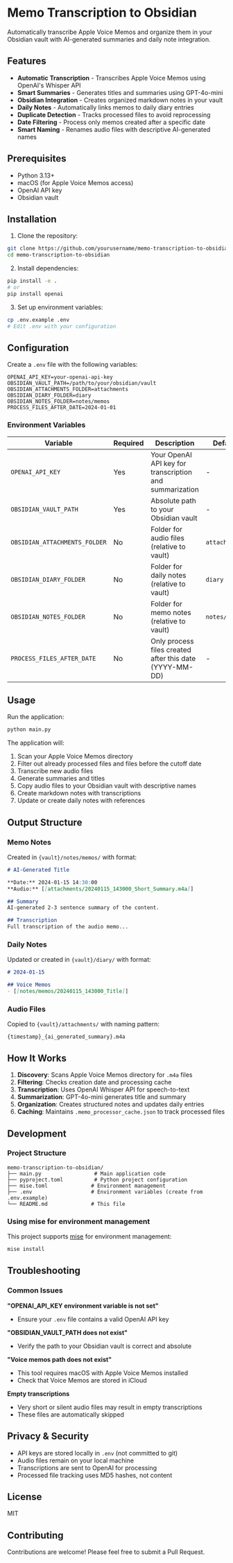 # Memo Transcription to Obsidian

Automatically transcribe Apple Voice Memos and organize them in your Obsidian vault with AI-generated summaries and daily note integration.

## Features

- **Automatic Transcription** - Transcribes Apple Voice Memos using OpenAI's Whisper API
- **Smart Summaries** - Generates titles and summaries using GPT-4o-mini
- **Obsidian Integration** - Creates organized markdown notes in your vault
- **Daily Notes** - Automatically links memos to daily diary entries
- **Duplicate Detection** - Tracks processed files to avoid reprocessing
- **Date Filtering** - Process only memos created after a specific date
- **Smart Naming** - Renames audio files with descriptive AI-generated names

## Prerequisites

- Python 3.13+
- macOS (for Apple Voice Memos access)
- OpenAI API key
- Obsidian vault

## Installation

1. Clone the repository:
```bash
git clone https://github.com/yourusername/memo-transcription-to-obsidian.git
cd memo-transcription-to-obsidian
```

2. Install dependencies:
```bash
pip install -e .
# or
pip install openai
```

3. Set up environment variables:
```bash
cp .env.example .env
# Edit .env with your configuration
```

## Configuration

Create a `.env` file with the following variables:

```env
OPENAI_API_KEY=your-openai-api-key
OBSIDIAN_VAULT_PATH=/path/to/your/obsidian/vault
OBSIDIAN_ATTACHMENTS_FOLDER=attachments
OBSIDIAN_DIARY_FOLDER=diary
OBSIDIAN_NOTES_FOLDER=notes/memos
PROCESS_FILES_AFTER_DATE=2024-01-01
```

### Environment Variables

| Variable | Required | Description | Default |
|----------|----------|-------------|---------|
| `OPENAI_API_KEY` | Yes | Your OpenAI API key for transcription and summarization | - |
| `OBSIDIAN_VAULT_PATH` | Yes | Absolute path to your Obsidian vault | - |
| `OBSIDIAN_ATTACHMENTS_FOLDER` | No | Folder for audio files (relative to vault) | `attachments` |
| `OBSIDIAN_DIARY_FOLDER` | No | Folder for daily notes (relative to vault) | `diary` |
| `OBSIDIAN_NOTES_FOLDER` | No | Folder for memo notes (relative to vault) | `notes/memos` |
| `PROCESS_FILES_AFTER_DATE` | No | Only process files created after this date (YYYY-MM-DD) | - |

## Usage

Run the application:

```bash
python main.py
```

The application will:
1. Scan your Apple Voice Memos directory
2. Filter out already processed files and files before the cutoff date
3. Transcribe new audio files
4. Generate summaries and titles
5. Copy audio files to your Obsidian vault with descriptive names
6. Create markdown notes with transcriptions
7. Update or create daily notes with references

## Output Structure

### Memo Notes
Created in `{vault}/notes/memos/` with format:
```markdown
# AI-Generated Title

**Date:** 2024-01-15 14:30:00
**Audio:** [[attachments/20240115_143000_Short_Summary.m4a]]

## Summary
AI-generated 2-3 sentence summary of the content.

## Transcription
Full transcription of the audio memo...
```

### Daily Notes
Updated or created in `{vault}/diary/` with format:
```markdown
# 2024-01-15

## Voice Memos
- [[notes/memos/20240115_143000_Title]]
```

### Audio Files
Copied to `{vault}/attachments/` with naming pattern:
```
{timestamp}_{ai_generated_summary}.m4a
```

## How It Works

1. **Discovery**: Scans Apple Voice Memos directory for `.m4a` files
2. **Filtering**: Checks creation date and processing cache
3. **Transcription**: Uses OpenAI Whisper API for speech-to-text
4. **Summarization**: GPT-4o-mini generates title and summary
5. **Organization**: Creates structured notes and updates daily entries
6. **Caching**: Maintains `.memo_processor_cache.json` to track processed files

## Development

### Project Structure
```
memo-transcription-to-obsidian/
├── main.py                 # Main application code
├── pyproject.toml          # Python project configuration
├── mise.toml              # Environment management
├── .env                   # Environment variables (create from .env.example)
└── README.md              # This file
```

### Using mise for environment management

This project supports [mise](https://mise.jdx.dev/) for environment management:

```bash
mise install
```

## Troubleshooting

### Common Issues

**"OPENAI_API_KEY environment variable is not set"**
- Ensure your `.env` file contains a valid OpenAI API key

**"OBSIDIAN_VAULT_PATH does not exist"**
- Verify the path to your Obsidian vault is correct and absolute

**"Voice memos path does not exist"**
- This tool requires macOS with Apple Voice Memos installed
- Check that Voice Memos are stored in iCloud

**Empty transcriptions**
- Very short or silent audio files may result in empty transcriptions
- These files are automatically skipped

## Privacy & Security

- API keys are stored locally in `.env` (not committed to git)
- Audio files remain on your local machine
- Transcriptions are sent to OpenAI for processing
- Processed file tracking uses MD5 hashes, not content

## License

MIT

## Contributing

Contributions are welcome! Please feel free to submit a Pull Request.